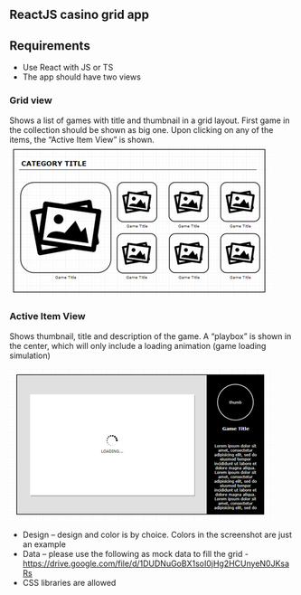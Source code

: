 ## ReactJS casino grid app

## Requirements
* Use React with JS or TS
* The app should have two views

### Grid view
Shows a list of games with title and thumbnail in a grid layout. First game in the collection should be shown as big one. Upon clicking on any of the items, the “Active Item View” is shown.
![Grid view](https://github.com/naskodaskalov/ReactJS-Casino--Grid/blob/master/grid-view.png)

### Active Item View
Shows thumbnail, title and description of the game. A “playbox” is shown in the center, which will only include a loading animation (game loading simulation)

![ACtive item view](https://github.com/naskodaskalov/ReactJS-Casino--Grid/blob/master/active-item-view.png)

* Design – design and color is by choice. Colors in the screenshot are just an example
* Data – please use the following as mock data to fill the grid - https://drive.google.com/file/d/1DUDNuGoBX1soI0jHg2HCUnyeN0JKsaRs
* CSS libraries are allowed
